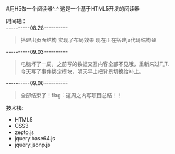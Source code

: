 #用H5做一个阅读器^_^
这是一个基于HTML5开发的阅读器    
    
时间轴：    
----------08.28----------
>搭建出页面结构 实现了布局效果 现在正在搭建js代码结构😄

----------09.03----------
>电脑坏了一周，之前写的数据交互内容全部不见哦，重新来过T_T.    
今天写了事件绑定模块，明天早上把背景切换给补上。    

----------09.06----------
>全部结束了！flag：这周之内写项目总结！！


技术栈:    
- HTML5
- CSS3
- zepto.js
- jquery.base64.js
- jquery.jsonp.js
